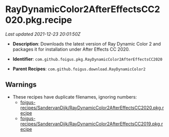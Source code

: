 # RayDynamicColor2AfterEffectsCC2020.pkg.recipe

_Last updated 2021-12-23 20:01:50Z_

- **Description**: Downloads the latest version of Ray Dynamic Color 2 and packages it for installation under After Effects CC 2020.

- **Identifier**: `com.github.foigus.pkg.RayDynamicColor2AfterEffectsCC2020`

- **Parent Recipes**: `com.github.foigus.download.RayDynamicColor2`


## Warnings

- These recipes have duplicate filenames, ignoring numbers:
    - [foigus-recipes/SandervanDijk/RayDynamicColor2AfterEffectsCC2020.pkg.recipe](/autopkg-dupe-tracker/foigus-recipes/SandervanDijk/RayDynamicColor2AfterEffectsCC2020.pkg.recipe)
    - [foigus-recipes/SandervanDijk/RayDynamicColor2AfterEffectsCC2019.pkg.recipe](/autopkg-dupe-tracker/foigus-recipes/SandervanDijk/RayDynamicColor2AfterEffectsCC2019.pkg.recipe)